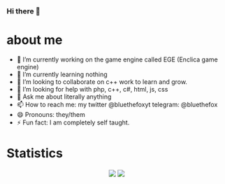### Hi there 👋


# about me



- 🔭 I’m currently working on the game engine called EGE (Enclica game engine)
- 🌱 I’m currently learning nothing
- 👯 I’m looking to collaborate on c++ work to learn and grow.
- 🤔 I’m looking for help with php, c++, c#, html, js, css
- 💬 Ask me about literally anything
- 📫 How to reach me: my twitter @bluethefoxyt telegram: @bluethefox
- 😄 Pronouns: they/them
- ⚡ Fun fact: I am completely self taught.

# Statistics 
<p align="center">

<img align="center" src="https://github-readme-stats.vercel.app/api?username=bluethefoxofficial&show_icons=true&theme=tokyonight" />


<img align="center" src="https://github-readme-stats.vercel.app/api/top-langs/?username=bluethefoxofficial&langs_count=10&theme=tokyonight" />

</p>
<br clear="center"/>

